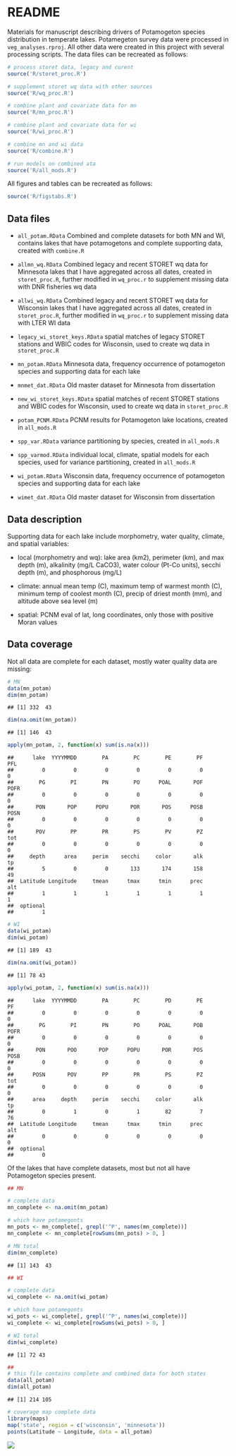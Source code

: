 # README

Materials for manuscript describing drivers of Potamogeton species distribution in temperate lakes.  Potamegeton survey data were processed in `veg_analyses.rproj`.  All other data were created in this project with several processing scripts.  The data files can be recreated as follows:


```r
# process storet data, legacy and curent
source('R/storet_proc.R')

# supplement storet wq data with other sources
source('R/wq_proc.R')

# combine plant and covariate data for mn
source('R/mn_proc.R')

# combine plant and covariate data for wi
source('R/wi_proc.R')

# combine mn and wi data
source('R/combine.R')

# run models on combined ata
source('R/all_mods.R')
```

All figures and tables can be recreated as follows:


```r
source('R/figstabs.R')
```

## Data files

* `all_potam.RData` Combined and complete datasets for both MN and WI, contains lakes that have potamogetons and complete supporting data, created with `combine.R`

* `allmn_wq.RData` Combined legacy and recent STORET wq data for Minnesota lakes that I have aggregated across all dates, created in `storet_proc.R`, further modified in `wq_proc.r` to supplement missing data with DNR fisheries wq data

* `allwi_wq.RData` Combined legacy and recent STORET wq data for Wisconsin lakes that I have aggregated across all dates, created in `storet_proc.R`, further modified in `wq_proc.r` to supplement missing data with LTER WI data

* `legacy_wi_storet_keys.RData` spatial matches of legacy STORET stations and WBIC codes for Wisconsin, used to create wq data in `storet_proc.R`

* `mn_potam.RData` Minnesota data, frequency occurrence of potamogeton species and supporting data for each lake

* `mnmet_dat.RData` Old master dataset for Minnesota from dissertation 

* `new_wi_storet_keys.RData` spatial matches of recent STORET stations and WBIC codes for Wisconsin, used to create wq data in `storet_proc.R`

* `potam_PCNM.RData` PCNM results for Potamogeton lake locations, created in `all_mods.R`

* `spp_var.RData` variance partitioning by species, created in `all_mods.R`

* `spp_varmod.RData` individual local, climate, spatial models for each species, used for variance partitioning, created in `all_mods.R`

* `wi_potam.RData` Wisconsin data, frequency occurrence of potamogeton species and supporting data for each lake

* `wimet_dat.RData` Old master dataset for Wisconsin from dissertation

## Data description

Supporting data for each lake include morphometry, water quality, climate, and spatial variables:

* local (morphometry and wq): lake area (km2), perimeter (km), and max depth (m), alkalinity (mg/L CaCO3), water colour (Pt-Co units), secchi depth (m), and phosphorous (mg/L)

* climate:  annual mean temp (C), maximum temp of warmest month (C), minimum temp of coolest month (C), precip of driest month (mm), and altitude above sea level (m)

* spatial: PCNM eval of lat, long coordinates, only those with positive Moran values

## Data coverage

Not all data are complete for each dataset, mostly water quality data are missing:


```r
# MN
data(mn_potam)
dim(mn_potam)
```

```
## [1] 332  43
```

```r
dim(na.omit(mn_potam))
```

```
## [1] 146  43
```

```r
apply(mn_potam, 2, function(x) sum(is.na(x)))
```

```
##      lake  YYYYMMDD        PA        PC        PE        PF       PFL 
##         0         0         0         0         0         0         0 
##        PG        PI        PN        PO      POAL       POF      POFR 
##         0         0         0         0         0         0         0 
##       PON       POP      POPU       POR       POS      POSB      POSN 
##         0         0         0         0         0         0         0 
##       POV        PP        PR        PS        PV        PZ       tot 
##         0         0         0         0         0         0         0 
##     depth      area     perim    secchi     color       alk        tp 
##         5         0         0       133       174       158        49 
##  Latitude Longitude     tmean      tmax      tmin      prec       alt 
##         1         1         1         1         1         1         1 
##  optional 
##         1
```

```r
# WI
data(wi_potam)
dim(wi_potam)
```

```
## [1] 189  43
```

```r
dim(na.omit(wi_potam))
```

```
## [1] 78 43
```

```r
apply(wi_potam, 2, function(x) sum(is.na(x)))
```

```
##      lake  YYYYMMDD        PA        PC        PD        PE        PF 
##         0         0         0         0         0         0         0 
##        PG        PI        PN        PO      POAL       POB      POFR 
##         0         0         0         0         0         0         0 
##       PON       POO       POP      POPU       POR       POS      POSB 
##         0         0         0         0         0         0         0 
##      POSN       POV        PP        PR        PS        PZ       tot 
##         0         0         0         0         0         0         0 
##      area     depth     perim    secchi     color       alk        tp 
##         0         1         0         1        82         7        76 
##  Latitude Longitude     tmean      tmax      tmin      prec       alt 
##         0         0         0         0         0         0         0 
##  optional 
##         0
```

Of the lakes that have complete datasets, most but not all have Potamogeton species present.


```r
## MN

# complete data
mn_complete <- na.omit(mn_potam)

# which have potamegonts
mn_pots <- mn_complete[, grepl('^P', names(mn_complete))]
mn_complete <- mn_complete[rowSums(mn_pots) > 0, ]

# MN total
dim(mn_complete)
```

```
## [1] 143  43
```

```r
## WI

# complete data
wi_complete <- na.omit(wi_potam)

# which have potamegonts
wi_pots <- wi_complete[, grepl('^P', names(wi_complete))]
wi_complete <- wi_complete[rowSums(wi_pots) > 0, ]

# WI total
dim(wi_complete)
```

```
## [1] 72 43
```

```r
##
# this file contains complete and combined data for both states
data(all_potam)
dim(all_potam)
```

```
## [1] 214 105
```

```r
# coverage map complete data
library(maps)
map('state', region = c('wisconsin', 'minnesota'))
points(Latitude ~ Longitude, data = all_potam)
```

![](README_files/figure-html/unnamed-chunk-4-1.png)

